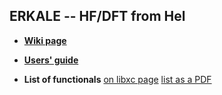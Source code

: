 ERKALE -- HF/DFT from Hel
-----------------------------------

* [**Wiki page**](https://github.com/susilehtola/erkale/wiki/ERKALE)

* [**Users' guide**](http://theory.physics.helsinki.fi/~jzlehtol/erkale/doc/userguide.pdf)

* **List of functionals** [on libxc page](http://www.tddft.org/programs/octopus/wiki/index.php/Libxc_functionals) [list as a PDF](http://theory.physics.helsinki.fi/~jzlehtol/erkale/doc/functionals.pdf)
